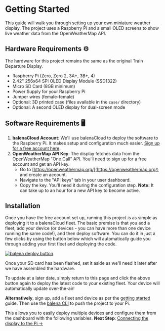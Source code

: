 # Getting Started

This guide will walk you through setting up your own miniature weather display. The project uses a Raspberry Pi and a small OLED screens to show live weather data from the OpenWeatherMap API.

## Hardware Requirements ⚙️

The hardware for this project remains the same as the original Train Departure Display.

- Raspberry Pi (Zero, Zero 2, 3A+, 3B+, 4)
- 2.42" 256x64 SPI OLED Display Module (SSD1322)
- Micro SD Card (8GB minimum)
- Power Supply for your Raspberry Pi
- Jumper wires (female-female)
- Optional: 3D printed case (files available in the `case/` directory)
- Optional: A second OLED display for dual-screen mode

## Software Requirements 🖥️

1.  **balenaCloud Account**: We'll use balenaCloud to deploy the software to the Raspberry Pi. It makes setup and configuration much easier. [Sign up for a free account here](https://dashboard.balena-cloud.com/register).
2.  **OpenWeatherMap API Key**: The display fetches data from the OpenWeatherMap "One Call" API. You'll need to sign up for a free account and get an API key.
    * Go to [https://openweathermap.org/](https://openweathermap.org/) and create an account.
    * Navigate to the "API keys" tab in your user dashboard.
    * Copy the key. You'll need it during the configuration step. **Note:** It can take up to an hour for a new API key to become active.

## Installation

Once you have the free account set up, running this project is as simple as deploying it to a balenaCloud fleet. The basic premise is that you add a fleet, add your device (or devices - you can have more than one device running the same code!), and then deploy software. You can do it in just a few clicks by using the button below which will automatically guide you through adding your first fleet and deploying the code.

[![balena deploy button](https://balena.io/deploy.svg)](https://dashboard.balena-cloud.com/deploy?repoUrl=https://github.com/bonstio/weather-display&defaultDeviceType=raspberry-pi)

Once your SD card has been flashed, set it aside as we'll need it later after we have assembled the hardware.

To update at a later date, simply return to this page and click the above button again to deploy the latest code to your existing fleet. Your device will automatically update over-the-air!

**Alternatively**, sign up, add a fleet and device as per the [getting started](https://www.balena.io/docs/learn/getting-started/raspberrypi3/python/) guide. Then use the [balena CLI](https://github.com/balena-io/balena-cli) to push the project to your Pi.

This allows you to easily deploy multiple devices and configure them from the dashboard with the following variables.
**Next Step**: [Connecting the display to the Pi &rarr;](/docs/02-connecting-the-display-to-the-pi.md)